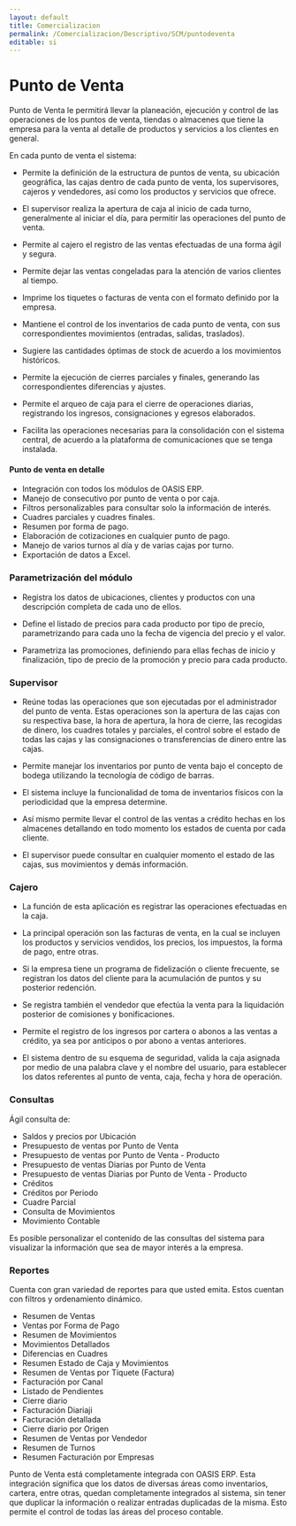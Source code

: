 ```yaml
---
layout: default
title: Comercializacion
permalink: /Comercializacion/Descriptivo/SCM/puntodeventa
editable: si
---
```


# Punto de Venta

Punto de Venta le permitirá llevar la planeación, ejecución y control  de las operaciones de los puntos de venta, tiendas o almacenes que tiene la empresa para la venta al detalle de productos y servicios a los clientes en general.  

En cada punto de venta el sistema:  

* Permite la definición de la estructura de puntos de venta, su ubicación geográfica, las cajas dentro de cada punto de venta, los supervisores, cajeros y vendedores, así como los productos y servicios que ofrece.  

* El supervisor realiza la apertura de caja al inicio de cada turno, generalmente al iniciar el día, para permitir las operaciones del punto de venta.  

* Permite al cajero el registro de las ventas efectuadas de una forma ágil y segura.  

* Permite dejar las ventas congeladas para la atención de varios clientes al tiempo.  

* Imprime los tiquetes o facturas de venta con el formato definido por la empresa.  

* Mantiene el control de los inventarios de cada punto de venta, con sus correspondientes movimientos (entradas, salidas, traslados).  

* Sugiere las cantidades óptimas de stock de acuerdo a los movimientos históricos.  

* Permite la ejecución de cierres parciales y finales, generando las correspondientes diferencias y ajustes.  

* Permite el arqueo de caja para el cierre de operaciones diarias, registrando los ingresos, consignaciones y egresos elaborados.  

* Facilita las operaciones necesarias para la consolidación con el sistema central, de acuerdo a la plataforma de comunicaciones que se tenga instalada.  


#### Punto de venta en detalle

* Integración con todos los módulos de OASIS ERP.  
* Manejo de consecutivo por punto de venta o por caja.  
* Filtros personalizables para consultar solo la información de interés.  
* Cuadres parciales y cuadres finales.  
* Resumen por forma de pago.  
* Elaboración de cotizaciones en cualquier punto de pago.  
* Manejo de varios turnos al día y de varias cajas por turno.  
* Exportación de datos a Excel.  


### Parametrización del módulo

* Registra los datos de ubicaciones, clientes y productos con una descripción completa de cada uno de ellos.  

* Define el listado de precios para cada producto por tipo de precio, parametrizando para cada uno la fecha de vigencia del precio y el valor.  

* Parametriza las promociones, definiendo para ellas fechas de inicio y finalización, tipo de precio de la promoción y precio para cada producto.  


### Supervisor

* Reúne todas las operaciones que son ejecutadas por el administrador del punto de venta. Estas operaciones son la apertura de las cajas con su respectiva base, la hora de apertura, la hora de cierre, las recogidas de dinero, los cuadres totales y parciales, el control sobre el estado de todas las cajas y las consignaciones o transferencias de dinero entre las cajas.

* Permite manejar los inventarios por punto de venta bajo el concepto de bodega utilizando la tecnología de código de barras.  

* El sistema incluye la funcionalidad de toma de inventarios físicos con la periodicidad que la empresa determine.  

* Así mismo permite llevar el control de las ventas a crédito hechas en los almacenes detallando en todo momento los estados de cuenta por cada cliente.  

* El supervisor puede consultar en cualquier momento el estado de las cajas, sus movimientos y demás información.  


### Cajero

* La función  de esta aplicación es registrar las operaciones efectuadas en la caja.  

* La principal operación son las facturas de venta, en la cual se incluyen los productos y servicios vendidos, los precios, los impuestos, la forma de pago, entre otras.  

* Si la empresa tiene un programa de fidelización o cliente frecuente, se registran los datos del cliente para la acumulación de puntos y su posterior redención.  

* Se registra también el vendedor que efectúa la venta para la liquidación posterior de comisiones y bonificaciones.  

* Permite el registro de los ingresos por cartera o abonos a las ventas a crédito, ya sea por anticipos o por abono a ventas anteriores.  

* El sistema dentro de su esquema de seguridad, valida la caja asignada por medio de una palabra clave y el nombre del usuario, para establecer los datos referentes al punto de venta, caja, fecha y hora de operación.  


### Consultas

Ágil consulta de:  

* Saldos y precios por Ubicación  
* Presupuesto de ventas por Punto de Venta  
* Presupuesto de ventas por Punto de Venta - Producto  
* Presupuesto de ventas Diarias por Punto de Venta  
* Presupuesto de ventas Diarias por Punto de Venta - Producto  
* Créditos  
* Créditos por Periodo  
* Cuadre Parcial  
* Consulta de Movimientos  
* Movimiento Contable  

Es posible personalizar el contenido de las consultas del sistema para visualizar la información que sea de mayor interés a la empresa.  

### Reportes

Cuenta con gran variedad de reportes para que usted emita. Estos cuentan con filtros y ordenamiento dinámico.  

* Resumen de Ventas  
* Ventas por Forma de Pago  
* Resumen de Movimientos  
* Movimientos Detallados  
* Diferencias en Cuadres  
* Resumen Estado de Caja y Movimientos  
* Resumen de Ventas por Tiquete (Factura)  
* Facturación por Canal  
* Listado de Pendientes  
* Cierre diario  
* Facturación Diariaji  
* Facturación detallada  
* Cierre diario por Origen  
* Resumen de Ventas por Vendedor  
* Resumen de Turnos  
* Resumen Facturación por Empresas  

Punto de Venta está completamente integrada con OASIS ERP. Esta integración significa que los datos de diversas áreas como inventarios, cartera, entre otras, quedan completamente integrados al sistema, sin tener que duplicar la información o realizar entradas duplicadas de la misma.  Esto permite el control de todas las áreas del proceso contable.  





